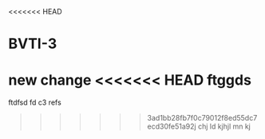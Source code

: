 <<<<<<< HEAD
# BVTI-3

new change
<<<<<<< HEAD
ftggds
=======
ftdfsd
fd
c3 
refs
>>>>>>> 3ad1bb28fb7f0c79012f8ed55dc7ecd30fe51a92j
chj
 ld
kjhjl
mn
kj
